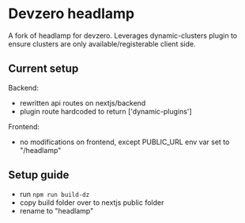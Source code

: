 # Devzero headlamp

A fork of headlamp for devzero. Leverages dynamic-clusters plugin to ensure clusters are only available/registerable client side.

## Current setup

Backend:
- rewritten api routes on nextjs/backend
- plugin route hardcoded to return ['dynamic-plugins']

Frontend:
- no modifications on frontend, except PUBLIC_URL env var set to "/headlamp"

## Setup guide
- run `npm run build-dz` 
- copy build folder over to nextjs public folder
- rename to "headlamp"
